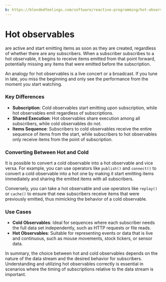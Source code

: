 ```yaml
---
b: https://blendedfeelings.com/software/reactive-programming/hot-observable.md
---
```


# Hot observables
are active and start emitting items as soon as they are created, regardless of whether there are any subscribers. When a subscriber subscribes to a hot observable, it begins to receive items emitted from that point forward, potentially missing any items that were emitted before the subscription.

An analogy for hot observables is a live concert or a broadcast. If you tune in late, you miss the beginning and only see the performance from the moment you start watching.

### Key Differences
- **Subscription**: Cold observables start emitting upon subscription, while hot observables emit regardless of subscriptions.
- **Shared Execution**: Hot observables share execution among all subscribers, while cold observables do not.
- **Items Sequence**: Subscribers to cold observables receive the entire sequence of items from the start, while subscribers to hot observables only receive items from the point of subscription.

### Converting Between Hot and Cold
It is possible to convert a cold observable into a hot observable and vice versa. For example, you can use operators like `publish()` and `connect()` to convert a cold observable into a hot one by making it start emitting items immediately and sharing the emitted items with all subscribers.

Conversely, you can take a hot observable and use operators like `replay()` or `cache()` to ensure that new subscribers receive items that were previously emitted, thus mimicking the behavior of a cold observable.

### Use Cases
- **Cold Observables**: Ideal for sequences where each subscriber needs the full data set independently, such as HTTP requests or file reads.
- **Hot Observables**: Suitable for representing events or data that is live and continuous, such as mouse movements, stock tickers, or sensor data.

In summary, the choice between hot and cold observables depends on the nature of the data stream and the desired behavior for subscribers. Understanding and utilizing hot observables correctly is essential in scenarios where the timing of subscriptions relative to the data stream is important.